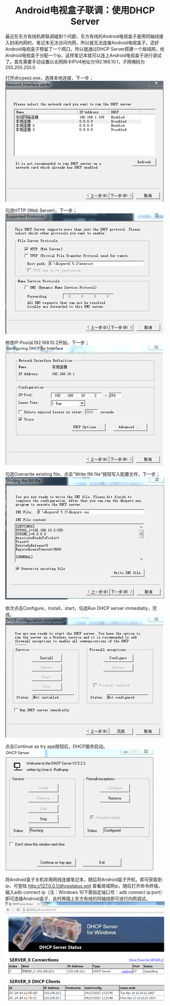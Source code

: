 # <center>Android电视盒子联调：使用DHCP Server</center>
最近在东方有线机房联调碰到个问题，东方有线的Android电视盒子是用同轴线接入封闭内网的，笔记本无法访问内网，所以就无法连接Android电视盒子。还好Android电视盒子预留了一个网口，所以就通过DHCP Server搭建一个局域网，给Android电视盒子分配一个ip，这样笔记本就可以连上Android电视盒子进行调试了。首先需要手动设置以太网网卡IPV4地址为192.168.10.1，子网掩码为255.255.255.0
<!-- more -->

打开dhcpwiz.exe，选择本地连接，下一步；
![img](https://raw.githubusercontent.com/ckj375/img-folder/master/dhcp-server/pic01.png)  

勾选HTTP (Web Server)，下一步；  
![img](https://raw.githubusercontent.com/ckj375/img-folder/master/dhcp-server/pic02.png)  

修改IP-Pool从192.168.10.2开始，下一步；  
![img](https://raw.githubusercontent.com/ckj375/img-folder/master/dhcp-server/pic03.png)  

勾选Overwrite existing file，点击"Write INI file"按钮写入配置文件，下一步；  
![img](https://raw.githubusercontent.com/ckj375/img-folder/master/dhcp-server/pic04.png)  

依次点击Configure，Install，start，勾选Run DHCP server immediatly，完成。  
![img](https://raw.githubusercontent.com/ckj375/img-folder/master/dhcp-server/pic05.png)  

点击Continue as try app按钮后，DHCP服务启动。  
![img](https://raw.githubusercontent.com/ckj375/img-folder/master/dhcp-server/pic06.png)  

将Android盒子关机并用网线连接笔记本，随后将Android盒子开机，即可获取到ip，可登陆 http://127.0.0.1/dhcpstatus.xml 查看局域网ip，随后打开命令终端，输入adb connect ip（注：Windows 10下需指定端口号：adb connect ip:port）即可连接Android盒子，此时再插上东方有线的同轴线即可进行内网调试。
![img](https://raw.githubusercontent.com/ckj375/img-folder/master/dhcp-server/pic07.png)

